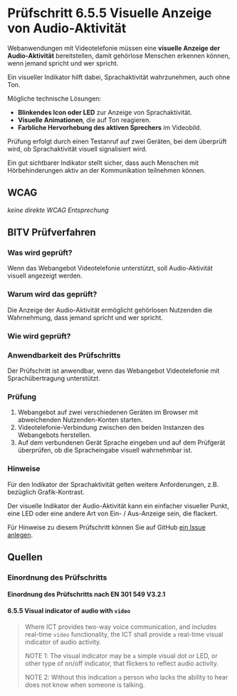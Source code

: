 # Prüfschritt 6.5.5 Visuelle Anzeige von Audio-Aktivität

Webanwendungen mit Videotelefonie müssen eine **visuelle Anzeige der Audio-Aktivität** bereitstellen, damit gehörlose Menschen erkennen können, wenn jemand spricht und wer spricht.

Ein visueller Indikator hilft dabei, Sprachaktivität wahrzunehmen, auch ohne Ton.

Mögliche technische Lösungen:

-   **Blinkendes Icon oder LED** zur Anzeige von Sprachaktivität.
-   **Visuelle Animationen**, die auf Ton reagieren.
-   **Farbliche Hervorhebung des aktiven Sprechers** im Videobild.

Prüfung erfolgt durch einen Testanruf auf zwei Geräten, bei dem überprüft wird, ob Sprachaktivität visuell signalisiert wird.

Ein gut sichtbarer Indikator stellt sicher, dass auch Menschen mit Hörbehinderungen aktiv an der Kommunikation teilnehmen können.

## WCAG

_keine direkte WCAG Entsprechung_

## BITV Prüfverfahren

### Was wird geprüft?

Wenn das Webangebot Videotelefonie unterstützt, soll Audio-Aktivität visuell angezeigt werden.

### Warum wird das geprüft?

Die Anzeige der Audio-Aktivität ermöglicht gehörlosen Nutzenden die Wahrnehmung, dass jemand spricht und wer spricht.

### Wie wird geprüft?

### Anwendbarkeit des Prüfschritts

Der Prüfschritt ist anwendbar, wenn das Webangebot Videotelefonie mit Sprachübertragung unterstützt.

### Prüfung

1.  Webangebot auf zwei verschiedenen Geräten im Browser mit abweichenden Nutzenden-Konten starten.
2.  Videotelefonie-Verbindung zwischen den beiden Instanzen des Webangebots herstellen.
3.  Auf dem verbundenen Gerät Sprache eingeben und auf dem Prüfgerät überprüfen, ob die Spracheingabe visuell wahrnehmbar ist.

### Hinweise

Für den Indikator der Sprachaktivität gelten weitere Anforderungen, z.B. bezüglich Grafik-Kontrast.

Der visuelle Indikator der Audio-Aktivität kann ein einfacher visueller Punkt, eine LED oder eine andere Art von Ein- / Aus-Anzeige sein, die flackert.

Für Hinweise zu diesem Prüfschritt können Sie auf GitHub [ein Issue anlegen](https://github.com/BIK-BITV/BIK-App-Test/issues).

## Quellen

### Einordnung des Prüfschritts

#### Einordnung des Prüfschritts nach EN 301 549 V3.2.1

#### 6.5.5 Visual indicator of audio with `video`

> Where ICT provides two-way voice communication, and includes real-time `video` functionality, the ICT shall provide `a` real-time visual indicator of audio activity.
>
> NOTE 1: The visual indicator may be `a` simple visual dot or LED, or other type of on/off indicator, that flickers to reflect audio activity.
>
> NOTE 2: Without this indication `a` person who lacks the ability to hear does not know when someone is talking.

